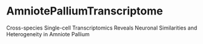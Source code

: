 # AmniotePalliumTranscriptome
Cross-species Single-cell Transcriptomics Reveals Neuronal Similarities and Heterogeneity in Amniote Pallium
